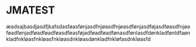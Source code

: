 # JMATEST
æadsajbasdjasdfjkafsdasføasfønjasdfnjøasdfnjøasdfønjasdføjasdføasdfnjøaføadfønjadføadføadføasdføasføjadføadføadfønasdfønlasdfdønkladfønldfaønkladfnkløasfnkløasfnkløasdnkløasdønkladfnkløfasdnkløasfd
